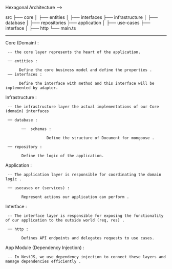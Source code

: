 Hexagonal Architecture -->

src
├── core
│   ├── entities
│   ├── interfaces
├── infrastructure
│   ├── database
│   ├── repositories
├── application
│   ├── use-cases
├── interface
│   ├── http
└── main.ts

--------------------------

Core (Domain) :
     
     -- the core layer represents the heart of the application.

     ── entities : 
          
          Define the core business model and define the properties .
     ── interfaces : 
          
          Define the interface with method and this interface will be implemented by adapter.

Infrastructure : 
     
     -- the infrastructure layer the actual implementations of our Core (domain) interfaces

     ── database : 
           
           ──  schemas : 
                      
                      Define the structure of Document for mongoose .

     ── repository :
           
           Define the logic of the application.

Application : 
     
     -- The application layer is responsible for coordinating the domain logic .

     ── usecases or (services) :
           
           Represent actions our application can perform .

Interface : 
     
     -- The interface layer is responsible for exposing the functionality of our application to the outside world (req, res) .

     ── http : 
           
           Defines API endpoints and delegates requests to use cases.

App Module (Dependency Injection) :
     
     -- In NestJS, we use dependency injection to connect these layers and manage dependencies efficiently .
